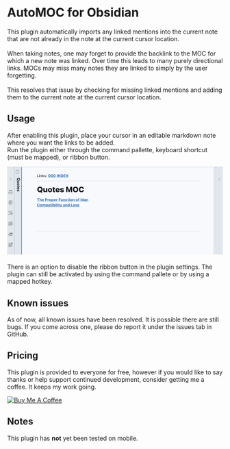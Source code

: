 # AutoMOC for Obsidian

This plugin automatically imports any linked mentions into the current note that are not already in the note at the current cursor location. <br><br>
When taking notes, one may forget to provide the backlink to the MOC for which a new note was linked. Over time this leads to many purely directional links. MOCs may miss many notes they are linked to simply by the user forgetting. <br><br>
This resolves that issue by checking for missing linked mentions and adding them to the current note at the current cursor location.
<br>

## Usage

After enabling this plugin, place your cursor in an editable markdown note where you want the links to be added. <br>
Run the plugin either through the command pallette, keyboard shortcut (must be mapped), or ribbon button.
<br>

![demo](assets/auto-moc-demo.gif)
<br>
<br>
There is an option to disable the ribbon button in the plugin settings. The plugin can still be activated by using the command pallete or by using a mapped hotkey.

## Known issues

As of now, all known issues have been resolved. It is possible there are still bugs. If you come across one, please do report it under the issues tab in GitHub.

## Pricing

This plugin is provided to everyone for free, however if you would like to say thanks or help support continued development, consider getting me a coffee. It keeps my work going.

<a href="https://www.buymeacoffee.com/dalca7" target="_blank"><img src="https://cdn.buymeacoffee.com/buttons/default-orange.png" alt="Buy Me A Coffee" height="41" width="174"></a>

## Notes

This plugin has **not** yet been tested on mobile.
